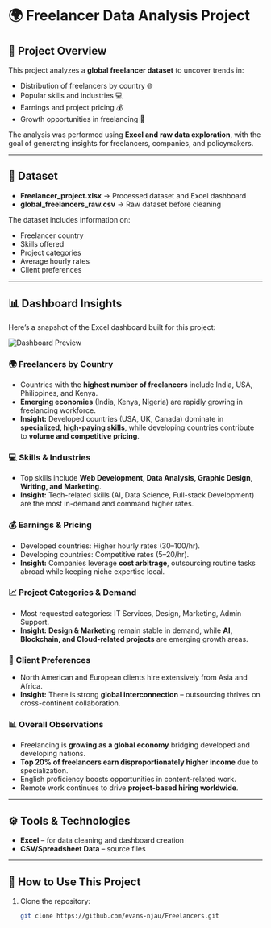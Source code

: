 # 🌍 Freelancer Data Analysis Project  

## 📌 Project Overview  
This project analyzes a **global freelancer dataset** to uncover trends in:  
- Distribution of freelancers by country 🌐  
- Popular skills and industries 💻  
- Earnings and project pricing 💰  
- Growth opportunities in freelancing 🚀  

The analysis was performed using **Excel and raw data exploration**, with the goal of generating insights for freelancers, companies, and policymakers.  

---

## 📂 Dataset  
- **Freelancer_project.xlsx** → Processed dataset and Excel dashboard  
- **global_freelancers_raw.csv** → Raw dataset before cleaning  

The dataset includes information on:  
- Freelancer country  
- Skills offered  
- Project categories  
- Average hourly rates  
- Client preferences  

---

## 📊 Dashboard Insights  

Here’s a snapshot of the Excel dashboard built for this project:  

![Dashboard Preview]([Screenshot(35).png])

### 🌍 Freelancers by Country  
- Countries with the **highest number of freelancers** include India, USA, Philippines, and Kenya.  
- **Emerging economies** (India, Kenya, Nigeria) are rapidly growing in freelancing workforce.  
- **Insight:** Developed countries (USA, UK, Canada) dominate in **specialized, high-paying skills**, while developing countries contribute to **volume and competitive pricing**.  

### 💻 Skills & Industries  
- Top skills include **Web Development, Data Analysis, Graphic Design, Writing, and Marketing**.  
- **Insight:** Tech-related skills (AI, Data Science, Full-stack Development) are the most in-demand and command higher rates.  

### 💰 Earnings & Pricing  
- Developed countries: Higher hourly rates ($30–$100/hr).  
- Developing countries: Competitive rates ($5–$20/hr).  
- **Insight:** Companies leverage **cost arbitrage**, outsourcing routine tasks abroad while keeping niche expertise local.  

### 📈 Project Categories & Demand  
- Most requested categories: IT Services, Design, Marketing, Admin Support.  
- **Insight:** **Design & Marketing** remain stable in demand, while **AI, Blockchain, and Cloud-related projects** are emerging growth areas.  

### 👥 Client Preferences  
- North American and European clients hire extensively from Asia and Africa.  
- **Insight:** There is strong **global interconnection** – outsourcing thrives on cross-continent collaboration.  

### 📊 Overall Observations  
- Freelancing is **growing as a global economy** bridging developed and developing nations.  
- **Top 20% of freelancers earn disproportionately higher income** due to specialization.  
- English proficiency boosts opportunities in content-related work.  
- Remote work continues to drive **project-based hiring worldwide**.  

---

## ⚙️ Tools & Technologies  
- **Excel** – for data cleaning and dashboard creation   
- **CSV/Spreadsheet Data** – source files  

---

## 🚀 How to Use This Project  
1. Clone the repository:  
   ```bash
   git clone https://github.com/evans-njau/Freelancers.git
